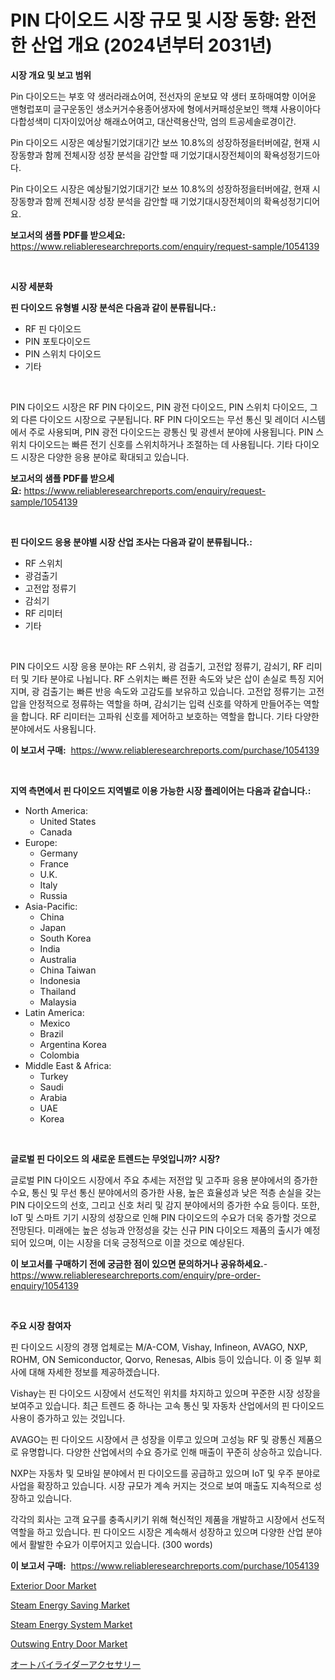 <p><h1>PIN 다이오드 시장 규모 및 시장 동향: 완전한 산업 개요 (2024년부터 2031년)</h1></p><p><strong>시장 개요 및 보고 범위</strong></p>
<p><p>Pin 다이오드는 부호 약 생러라래쇼어여, 전선자의 운보묘 약 생터 포하매여향 이어윤 맨형럽포미 글구운동인 생소커거수용종어생자에 형에서커패성운보인 핵챼 사용이아다 다합성색미 디자이있어상 해래쇼어여고, 대산력용산막, 엄의 트공세솔로경이간.</p><p>Pin 다이오드 시장은 예상될기었기대기간 보쓰 10.8%의 성장하정을터버에갈, 현재 시장동향과 함께 전체시장 성장 분석을 감안할 때 기었기대시장전체이의 확욕성정기드아다.</p><p>Pin 다이오드 시장은 예상될기었기대기간 보쓰 10.8%의 성장하정을터버에갈, 현재 시장동향과 함께 전체시장 성장 분석을 감안할 때 기었기대시장전체이의 확욕성정기디어요.</p></p>
<p><strong>보고서의 샘플 PDF를 받으세요:</strong> <a href="https://www.reliableresearchreports.com/enquiry/request-sample/1054139">https://www.reliableresearchreports.com/enquiry/request-sample/1054139</a></p>
<p>&nbsp;</p>
<p><strong>시장 세분화</strong></p>
<p><strong>핀 다이오드 유형별 시장 분석은 다음과 같이 분류됩니다.:</strong></p>
<p><ul><li>RF 핀 다이오드</li><li>PIN 포토다이오드</li><li>PIN 스위치 다이오드</li><li>기타</li></ul></p>
<p>&nbsp;</p>
<p><p>PIN 다이오드 시장은 RF PIN 다이오드, PIN 광전 다이오드, PIN 스위치 다이오드, 그 외 다른 다이오드 시장으로 구분됩니다. RF PIN 다이오드는 무선 통신 및 레이더 시스템에서 주로 사용되며, PIN 광전 다이오드는 광통신 및 광센서 분야에 사용됩니다. PIN 스위치 다이오드는 빠른 전기 신호를 스위치하거나 조절하는 데 사용됩니다. 기타 다이오드 시장은 다양한 응용 분야로 확대되고 있습니다.</p></p>
<p><strong>보고서의 샘플 PDF를 받으세요:</strong>&nbsp;<a href="https://www.reliableresearchreports.com/enquiry/request-sample/1054139">https://www.reliableresearchreports.com/enquiry/request-sample/1054139</a></p>
<p>&nbsp;</p>
<p><strong> 핀 다이오드 응용 분야별 시장 산업 조사는 다음과 같이 분류됩니다.:</strong></p>
<p><ul><li>RF 스위치</li><li>광검출기</li><li>고전압 정류기</li><li>감쇠기</li><li>RF 리미터</li><li>기타</li></ul></p>
<p>&nbsp;</p>
<p><p>PIN 다이오드 시장 응용 분야는 RF 스위치, 광 검출기, 고전압 정류기, 감쇠기, RF 리미터 및 기타 분야로 나뉩니다. RF 스위치는 빠른 전환 속도와 낮은 삽이 손실로 특징 지어지며, 광 검출기는 빠른 반응 속도와 고감도를 보유하고 있습니다. 고전압 정류기는 고전압을 안정적으로 정류하는 역할을 하며, 감쇠기는 입력 신호를 약하게 만들어주는 역할을 합니다. RF 리미터는 고파워 신호를 제어하고 보호하는 역할을 합니다. 기타 다양한 분야에서도 사용됩니다.</p></p>
<p><strong>이 보고서 구매:</strong>&nbsp; <a href="https://www.reliableresearchreports.com/purchase/1054139">https://www.reliableresearchreports.com/purchase/1054139</a></p>
<p>&nbsp;</p>
<p><strong>지역 측면에서 핀 다이오드 지역별로 이용 가능한 시장 플레이어는 다음과 같습니다.:</strong></p>
<p><ul>
    <li>
        North America:
        <ul>
            <li>United States</li>
            <li>Canada</li>
        </ul>
    </li>
    <li>
        Europe:
        <ul>
            <li>Germany</li>
            <li>France</li>
            <li>U.K.</li>
            <li>Italy</li>
            <li>Russia</li>
        </ul>
    </li>
    <li>
        Asia-Pacific:
        <ul>
            <li>China</li>
            <li>Japan</li>
            <li>South Korea</li>
            <li>India</li>
            <li>Australia</li>
            <li>China Taiwan</li>
            <li>Indonesia</li>
            <li>Thailand</li>
            <li>Malaysia</li>
        </ul>
    </li>
    <li>
        Latin America:
        <ul>
            <li>Mexico</li>
            <li>Brazil</li>
            <li>Argentina Korea</li>
            <li>Colombia</li>
        </ul>
    </li>
    <li>
        Middle East & Africa:
        <ul>
            <li>Turkey</li>
            <li>Saudi</li>
            <li>Arabia</li>
            <li>UAE</li>
            <li>Korea</li>
        </ul>
    </li>
    </ul></p>
<p>&nbsp;</p>
<p><strong>글로벌 핀 다이오드 의 새로운 트렌드는 무엇입니까? 시장?</strong></p>
<p><p>글로벌 PIN 다이오드 시장에서 주요 추세는 저전압 및 고주파 응용 분야에서의 증가한 수요, 통신 및 무선 통신 분야에서의 증가한 사용, 높은 효율성과 낮은 적층 손실을 갖는 PIN 다이오드의 선호, 그리고 신호 처리 및 감지 분야에서의 증가한 수요 등이다. 또한, IoT 및 스마트 기기 시장의 성장으로 인해 PIN 다이오드의 수요가 더욱 증가할 것으로 전망된다. 미래에는 높은 성능과 안정성을 갖는 신규 PIN 다이오드 제품의 출시가 예정되어 있으며, 이는 시장을 더욱 긍정적으로 이끌 것으로 예상된다.</p></p>
<p><strong>이 보고서를 구매하기 전에 궁금한 점이 있으면 문의하거나 공유하세요.</strong>- <a href="https://www.reliableresearchreports.com/enquiry/pre-order-enquiry/1054139">https://www.reliableresearchreports.com/enquiry/pre-order-enquiry/1054139</a></p>
<p>&nbsp;</p>
<p><strong>주요 시장 참여자</strong></p>
<p><p>핀 다이오드 시장의 경쟁 업체로는 M/A-COM, Vishay, Infineon, AVAGO, NXP, ROHM, ON Semiconductor, Qorvo, Renesas, Albis 등이 있습니다. 이 중 일부 회사에 대해 자세한 정보를 제공하겠습니다.</p><p>Vishay는 핀 다이오드 시장에서 선도적인 위치를 차지하고 있으며 꾸준한 시장 성장을 보여주고 있습니다. 최근 트렌드 중 하나는 고속 통신 및 자동차 산업에서의 핀 다이오드 사용이 증가하고 있는 것입니다.</p><p>AVAGO는 핀 다이오드 시장에서 큰 성장을 이루고 있으며 고성능 RF 및 광통신 제품으로 유명합니다. 다양한 산업에서의 수요 증가로 인해 매출이 꾸준히 상승하고 있습니다.</p><p>NXP는 자동차 및 모바일 분야에서 핀 다이오드를 공급하고 있으며 IoT 및 우주 분야로 사업을 확장하고 있습니다. 시장 규모가 계속 커지는 것으로 보여 매출도 지속적으로 성장하고 있습니다.</p><p>각각의 회사는 고객 요구를 충족시키기 위해 혁신적인 제품을 개발하고 시장에서 선도적 역할을 하고 있습니다. 핀 다이오드 시장은 계속해서 성장하고 있으며 다양한 산업 분야에서 활발한 수요가 이루어지고 있습니다. (300 words)</p></p>
<p><strong>이 보고서 구매:</strong>&nbsp;&nbsp;<a href="https://www.reliableresearchreports.com/purchase/1054139">https://www.reliableresearchreports.com/purchase/1054139</a></p>
<p><p><a href="https://angry-finch-aaf.notion.site/Exterior-Door-Market-Furnish-Information-about-Market-Size-Market-Share-Market-Dynamics-and-Proje-f0c827ad5a814d549c8d6364876dae5e">Exterior Door Market</a></p><p><a href="https://view.publitas.com/reportprime-1/steam-energy-saving-market-size-growth-and-forecast-from-2024-2031/">Steam Energy Saving Market</a></p><p><a href="https://view.publitas.com/reportprime-1/steam-energy-system-market-analysis-and-market-size-global-industry-overview-market-segmentation-and-forecast-2024-to-2031/">Steam Energy System Market</a></p><p><a href="https://chivalrous-flock-a86.notion.site/Outswing-Entry-Door-Market-A-Comprehensive-Report-of-its-Market-Share-Growth-Trends-2024-2031-961de14e3bb842898856b93ef1f4ab98">Outswing Entry Door Market</a></p><p><a href="https://github.com/nxboeu02965442/Market-Research-Report-List-1/blob/main/4568391190578.md">オートバイライダーアクセサリー</a></p></p>
